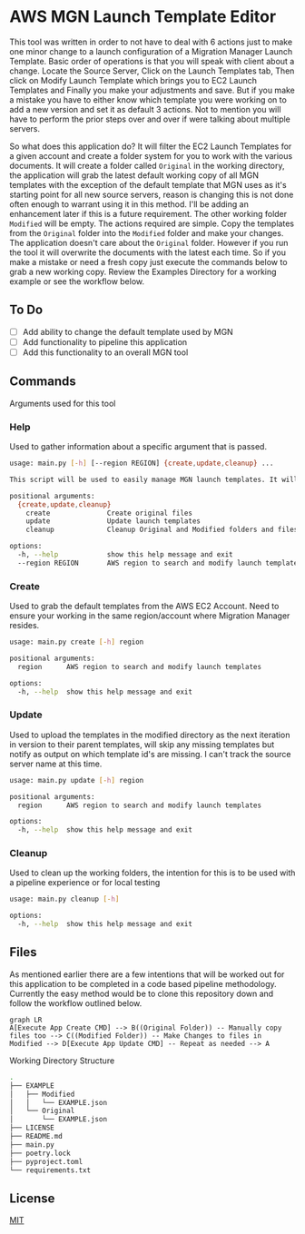 # AWS MGN Launch Template Editor

This tool was written in order to not have to deal with 6 actions just to make one minor change to a launch configuration of a Migration Manager Launch Template. Basic order of operations is that you will speak with client about a change. Locate the Source Server, Click on the Launch Templates tab, Then click on Modify Launch Template which brings you to EC2 Launch Templates and Finally you make your adjustments and save. But if you make a mistake you have to either know which template you were working on to add a new version and set it as default 3 actions. Not to mention you will have to perform the prior steps over and over if were talking about multiple servers.

So what does this application do? It will filter the EC2 Launch Templates for a given account and create a folder system for you to work with the various documents. It will create a folder called `Original` in the working directory, the application will grab the latest default working copy of all MGN templates with the exception of the default template that MGN uses as it's starting point for all new source servers, reason is changing this is not done often enough to warrant using it in this method. I'll be adding an enhancement later if this is a future requirement. The other working folder `Modified` will be empty. The actions required are simple. Copy the templates from the `Original` folder into the `Modified` folder and make your changes. The application doesn't care about the `Original` folder. However if you run the tool it will overwrite the documents with the latest each time. So if you make a mistake or need a fresh copy just execute the commands below to grab a new working copy. Review the Examples Directory for a working example or see the workflow below.

## To Do

- [ ] Add ability to change the default template used by MGN
- [ ] Add functionality to pipeline this application
- [ ] Add this functionality to an overall MGN tool

## Commands

Arguments used for this tool

### Help

Used to gather information about a specific argument that is passed.

```Bash
usage: main.py [-h] [--region REGION] {create,update,cleanup} ...

This script will be used to easily manage MGN launch templates. It will allow you to create the original files, update the launch templates, or cleanup the Original and Modified folders and files.

positional arguments:
  {create,update,cleanup}
    create              Create original files
    update              Update launch templates
    cleanup             Cleanup Original and Modified folders and files

options:
  -h, --help            show this help message and exit
  --region REGION       AWS region to search and modify launch templates for the default action
```

### Create

Used to grab the default templates from the AWS EC2 Account. Need to ensure your working in the same region/account where Migration Manager resides.

```bash
usage: main.py create [-h] region

positional arguments:
  region      AWS region to search and modify launch templates

options:
  -h, --help  show this help message and exit
```

### Update

Used to upload the templates in the modified directory as the next iteration in version to their parent templates, will skip any missing templates but notify as output on which template id's are missing. I can't track the source server name at this time.

```bash
usage: main.py update [-h] region

positional arguments:
  region      AWS region to search and modify launch templates

options:
  -h, --help  show this help message and exit
```

### Cleanup

Used to clean up the working folders, the intention for this is to be used with a pipeline experience or for local testing

```bash
usage: main.py cleanup [-h]

options:
  -h, --help  show this help message and exit
```

## Files

As mentioned earlier there are a few intentions that will be worked out for this application to be completed in a code based pipeline methodology. Currently the easy method would be to clone this repository down and follow the workflow outlined below.

```mermaid
graph LR
A[Execute App Create CMD] --> B((Original Folder)) -- Manually copy files too --> C((Modified Folder)) -- Make Changes to files in Modified --> D[Execute App Update CMD] -- Repeat as needed --> A
```

Working Directory Structure

```bash
.
├── EXAMPLE
│   ├── Modified
│   │   └── EXAMPLE.json
│   └── Original
│       └── EXAMPLE.json
├── LICENSE
├── README.md
├── main.py
├── poetry.lock
├── pyproject.toml
└── requirements.txt
```

## License

[MIT](https://choosealicense.com/licenses/mit/)

